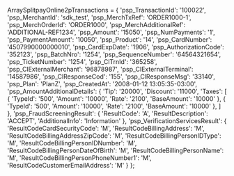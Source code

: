 ArraySplitpayOnline2pTransactions = {
    'psp_TransactionId': '100022',
    'psp_MerchantId': 'sdk_test',
    'psp_MerchTxRef': 'ORDER1000-1',
    'psp_MerchOrderId': 'ORDER1000',
    'psp_MerchAdditionalRef': 'ADDITIONAL-REF1234',
    'psp_Amount': '15050',
    'psp_NumPayments': '1',
    'psp_PaymentAmount': '10050',
    'psp_Product': '14',
    'psp_CardNumber': '4507990000000010',
    'psp_CardExpDate': '1906',
    'psp_AuthorizationCode': '352123',
    'psp_BatchNro': '1254',
    'psp_SequenceNumber': '64564321654',
    'psp_TicketNumber': '1254',
    'psp_ClTrnId': '365258',
    'psp_ClExternalMerchant': '96878987',
    'psp_ClExternalTerminal': '14587986',
    'psp_ClResponseCod': '155',
    'psp_ClResponseMsg': '33140',
    'psp_Plan': 'PlanZ',
    'psp_CreatedAt': '2008-01-12 13:05:35-03:00',
    'psp_AmountAdditionalDetails': {
        'Tip': '20000',
        'Discount': '11000',
        'Taxes': [
            {
                'TypeId': '500',
                'Amount': '10000',
                'Rate': '2100',
                'BaseAmount': '10000'
            },
            {
                'TypeId': '500',
                'Amount': '10000',
                'Rate': '2100',
                'BaseAmount': '10000'
            },
        ]
    },
    'psp_FraudScreeningResult': {
        'ResultCode': 'A',
        'ResultDescription': 'ACCEPT',
        'AdditionalInfo': 'Information'
    },
    'psp_VerificationServicesResult': {
        'ResultCodeCardSecurityCode': 'M',
        'ResultCodeBillingAddress': 'M',
        'ResultCodeBillingAddressZipCode': 'M',
        'ResultCodeBillingPersonIDType': 'M',
        'ResultCodeBillingPersonIDNumber': 'M',
        'ResultCodeBillingPersonDateOfBirth': 'M',
        'ResultCodeBillingPersonName': 'M',
        'ResultCodeBillingPersonPhoneNumber1': 'M',
        'ResultCodeCustomerEmailAddress': 'M'
    }
};
